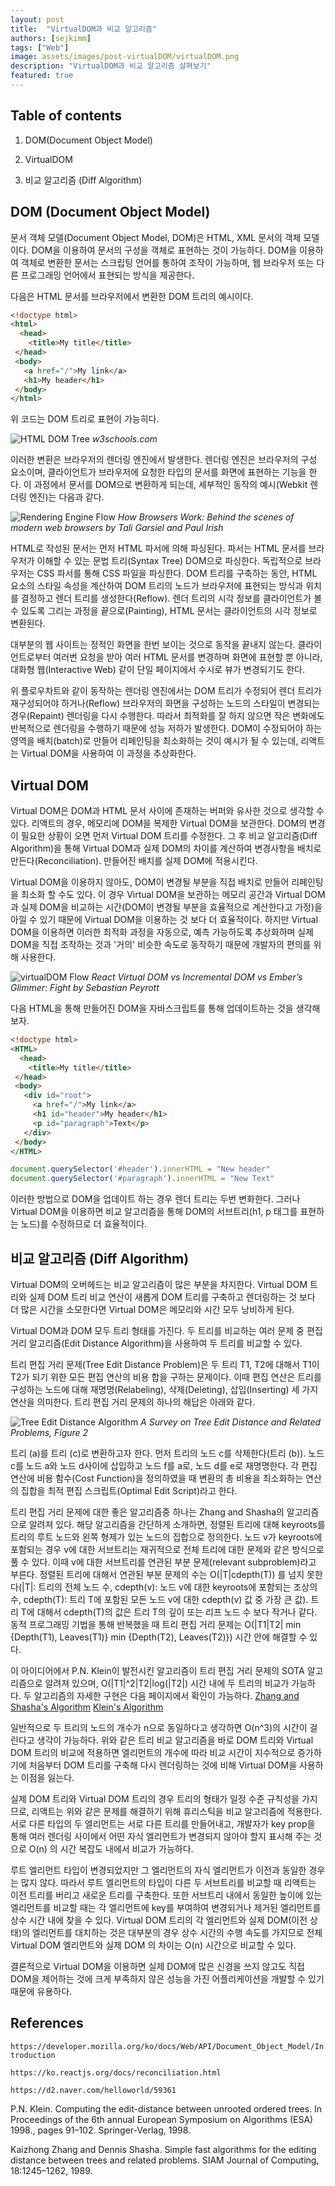 ```yaml
---
layout: post
title:  "VirtualDOM과 비교 알고리즘"
authors: [sejkimm]
tags: ["Web"]
image: assets/images/post-virtualDOM/virtualDOM.png
description: "VirtualDOM과 비교 알고리즘 살펴보기"
featured: true
---
```


## Table of contents

1. DOM(Document Object Model)

2. VirtualDOM

3. 비교 알고리즘 (Diff Algorithm)

## DOM (Document Object Model)

 문서 객체 모델(Document Object Model, DOM)은 HTML, XML 문서의 객체 모델이다. DOM을 이용하여 문서의 구성을 객체로 표현하는 것이 가능하다. DOM을 이용하여 객체로 변환한 문서는 스크립팅 언어를 통하여 조작이 가능하며, 웹 브라우저 또는 다른 프로그래밍 언어에서 표현되는 방식을 제공한다.

다음은 HTML 문서를 브라우저에서 변환한 DOM 트리의 예시이다.

 ```HTML
<!doctype html> 
<html>
   <head>
     <title>My title</title>
  </head>
  <body>
    <a href="/">My link</a>
    <h1>My header</h1>
  </body>
</html>
 ```

위 코드는 DOM 트리로 표현이 가능히다.

![HTML DOM Tree](../assets/images/post-virtualDOM/HTMLDOMTree.gif)
*w3schools.com*

이러한 변환은 브라우저의 렌더링 엔진에서 발생한다. 렌더링 엔진은 브라우저의 구성 요소이며, 클라이언트가 브라우저에 요청한 타입의 문서를 화면에 표현하는 기능을 한다. 이 과정에서 문서를 DOM으로 변환하게 되는데, 세부적인 동작의 예시(Webkit 렌더링 엔진)는 다음과 같다.

![Rendering Engine Flow](../assets/images/post-virtualDOM/RenderingEngineFlow.png)
*How Browsers Work: Behind the scenes of modern web browsers by Tali Garsiel and Paul Irish*

HTML로 작성된 문서는 먼저 HTML 파서에 의해 파싱된다. 파서는 HTML 문서를 브라우저가 이해할 수 있는 문법 트리(Syntax Tree) DOM으로 파싱한다. 독립적으로 브라우저는 CSS 파서를 통해 CSS 파일을 파싱한다. DOM 트리를 구축하는 동안, HTML 요소의 스타일 속성을 계산하여 DOM 트리의 노드가 브라우저에 표현되는 방식과 위치를 결정하고 렌더 트리를 생성한다(Reflow). 렌더 트리의 시각 정보를 클라이언트가 볼 수 있도록 그리는 과정을 끝으로(Painting), HTML 문서는 클라이언트의 시각 정보로 변환된다.

대부분의 웹 사이트는 정적인 화면을 한번 보이는 것으로 동작을 끝내지 않는다. 클라이언트로부터 여러번 요청을 받아 여러 HTML 문서를 변경하며 화면에 표현할 뿐 아니라, 대화형 웹(Interactive Web) 같이 단일 페이지에서 수시로 뷰가 변경되기도 한다.

위 플로우차트와 같이 동작하는 렌더링 엔진에서는 DOM 트리가 수정되어 렌더 트리가 재구성되어야 하거나(Reflow) 브라우저의 화면을 구성하는 노드의 스타일이 변경되는 경우(Repaint) 렌더링을 다시 수행한다. 따라서 최적화를 잘 하지 않으면 작은 변화에도 반복적으로 렌더링을 수행하기 때문에 성능 저하가 발생한다. DOM이 수정되어야 하는 영역을 배치(batch)로 만들어 리페인팅을 최소화하는 것이 예시가 될 수 있는데, 리액트는 Virtual DOM을 사용하여 이 과정을 추상화한다.

## Virtual DOM

Virtual DOM은 DOM과 HTML 문서 사이에 존재하는 버퍼와 유사한 것으로 생각할 수 있다. 리액트의 경우, 메모리에 DOM을 복제한 Virtual DOM을 보관한다. DOM의 변경이 필요한 상황이 오면 먼저 Virtual DOM 트리를 수정한다. 그 후 비교 알고리즘(Diff Algorithm)을 통해 Virtual DOM과 실제 DOM의 차이를 계산하여 변경사항을 배치로 만든다(Reconciliation). 만들어진 배치를 실제 DOM에 적용시킨다.

Virtual DOM을 이용하지 않아도, DOM이 변경될 부분을 직접 배치로 만들어 리페인팅을 최소화 할 수도 있다. 이 경우 Virtual DOM을 보관하는 메모리 공간과 Virtual DOM과 실제 DOM을 비교하는 시간(DOM이 변경될 부분을 효율적으로 계산한다고 가정)을 아낄 수 있기 때문에 Virtual DOM을 이용하는 것 보다 더 효율적이다. 하지만 Virtual DOM을 이용하면 이러한 최적화 과정을 자동으로, 예측 가능하도록 추상화하며 실제 DOM을 직접 조작하는 것과 '거의' 비슷한 속도로 동작하기 때문에 개발자의 편의를 위해 사용한다.

![virtualDOM Flow](../assets/images/post-virtualDOM/virtualDOM.png)
*React Virtual DOM vs Incremental DOM vs Ember’s Glimmer: Fight by Sebastian Peyrott*

다음 HTML을 통해 만들어진 DOM을 자바스크립트를 통해 업데이트하는 것을 생각해보자.

 ```HTML
<!doctype html> 
<HTML>
   <head>
     <title>My title</title>
  </head>
  <body>
    <div id="root">
      <a href="/">My link</a>
      <h1 id="header">My header</h1>
      <p id="paragraph">Text</p>
    </div>
  </body>
</HTML>
 ```

```javascript
document.querySelector('#header').innerHTML = "New header"
document.querySelector('#paragraph').innerHTML = "New Text"
```

이러한 방법으로 DOM을 업데이트 하는 경우 렌더 트리는 두번 변화한다. 그러나 Virtual DOM을 이용하면 비교 알고리즘을 통해 DOM의 서브트리(h1, p 태그를 표현하는 노드)를 수정하므로 더 효율적이다.

## 비교 알고리즘 (Diff Algorithm)

Virtual DOM의 오버헤드는 비교 알고리즘이 많은 부분을 차지한다. Virtual DOM 트리와 실제 DOM 트리 비교 연산이 새롭게 DOM 트리를 구축하고 렌더링하는 것 보다 더 많은 시간을 소모한다면 Virtual DOM은 메모리와 시간 모두 낭비하게 된다.

Virtual DOM과 DOM 모두 트리 형태를 가진다. 두 트리를 비교하는 여러 문제 중 편집 거리 알고리즘(Edit Distance Algorithm)을 사용하여 두 트리를 비교할 수 있다.

트리 편집 거리 문제(Tree Edit Distance Problem)은 두 트리 T1, T2에 대해서 T1이 T2가 되기 위한 모든 편집 연산의 비용 합을 구하는 문제이다. 이때 편집 연산은 트리를 구성하는 노드에 대해 재명명(Relabeling), 삭제(Deleting), 삽입(Inserting) 세 가지 연산을 의미한다. 트리 편집 거리 문제의 하나의 해답은 아래와 같다.

![Tree Edit Distance Algorithm](../assets/images/post-virtualDOM/TreeEditDistance.png)
*A Survey on Tree Edit Distance and Related Problems, Figure 2*

트리 (a)를 트리 (c)로 변환하고자 한다. 먼저 트리의 노드 c를 삭제한다(트리 (b)). 노드 c를 노드 a와 노드 d사이에 삽입하고 노드 f를 a로, 노드 d를 e로 재명명한다. 각 편집 연산에 비용 함수(Cost Function)을 정의하였을 때 변환의 총 비용을 최소화하는 연산의 집합을 최적 편집 스크립트(Optimal Edit Script)라고 한다.

트리 편집 거리 문제에 대한 좋은 알고리즘중 하나는 Zhang and Shasha의 알고리즘으로 알려져 있다. 해당 알고리즘을 간단하게 소개하면, 정렬된 트리에 대해 keyroots를 트리의 루트 노드와 왼쪽 형제가 있는 노드의 집합으로 정의한다. 노드 v가 keyroots에 포함되는 경우 v에 대한 서브트리는 재귀적으로 전체 트리에 대한 문제와 같은 방식으로 풀 수 있다. 이때 v에 대한 서브트리를 연관된 부분 문제(relevant subproblem)라고 부른다. 정렬된 트리에 대해서 연관된 부분 문제의 수는 O(&#124;T&#124;cdepth(T)) 를 넘지 못한다(&#124;T&#124;: 트리의 전체 노드 수, cdepth(v): 노드 v에 대한 keyroots에 포함되는 조상의 수, cdepth(T): 트리 T에 포함된 모든 노드 v에 대한 cdepth(v) 값 중 가장 큰 값). 트리 T에 대해서 cdepth(T)의 값은 트리 T의 깊이 또는 리프 노드 수 보다 작거나 같다. 동적 프로그래밍 기법을 통해 반복했을 때 트리 편집 거리 문제는 O(&#124;T1&#124;T2&#124; min {Depth(T1), Leaves(T1)} min {Depth(T2), Leaves(T2)}) 시간 안에 해결할 수 있다.

이 아이디어에서 P.N. Klein이 발전시킨 알고리즘이 트리 편집 거리 문제의 SOTA 알고리즘으로 알려져 있으며, O(&#124;T1&#124;^2&#124;T2&#124;log(&#124;T2&#124;) 시간 내에 두 트리의 비교가 가능하다. 두 알고리즘의 자세한 구현은 다음 페이지에서 확인이 가능하다. [Zhang and Shasha's Algorithm](http://www.grantjenks.com/wiki/_media/ideas/simple_fast_algorithms_for_the_editing_distance_between_tree_and_related_problems.pdf) [Klein's Algorithm](http://citeseerx.ist.psu.edu/viewdoc/download;jsessionid=65513FA97EB55AACB6637F9002748C1C?doi=10.1.1.186.5624&rep=rep1&type=pdf)

일반적으로 두 트리의 노드의 개수가 n으로 동일하다고 생각하면 O(n^3)의 시간이 걸린다고 생각이 가능하다. 위와 같은 트리 비교 알고리즘을 바로 DOM 트리와 Virtual DOM 트리의 비교에 적용하면 엘리먼트의 개수에 따라 비교 시간이 지수적으로 증가하기에 처음부터 DOM 트리를 구축해 다시 렌더링하는 것에 비해 Virtual DOM을 사용하는 이점을 잃는다.

실제 DOM 트리와 Virtual DOM 트리의 경우 트리의 형태가 일정 수준 규칙성을 가지므로, 리액트는 위와 같은 문제를 해결하기 위해 휴리스틱을 비교 알고리즘에 적용한다. 서로 다른 타입의 두 엘리먼트는 서로 다른 트리를 만들어내고, 개발자가 key prop을 통해 여러 렌더링 사이에서 어떤 자식 엘리먼트가 변경되지 않아야 할지 표시해 주는 것으로 O(n) 의 시간 복잡도 내에서 비교가 가능하다.

루트 엘리먼트 타입이 변경되었지만 그 엘리먼트의 자식 엘리먼트가 이전과 동일한 경우는 많지 않다. 따라서 루트 엘리먼트의 타입이 다른 두 서브트리를 비교할 때 리액트는 이전 트리를 버리고 새로운 트리를 구축한다. 또한 서브트리 내에서 동일한 높이에 있는 엘리먼트를 비교할 때는 각 엘리먼트에 key를 부여하여 변경되거나 제거된 엘리먼트를 상수 시간 내에 찾을 수 있다. Virtual DOM 트리의 각 엘리먼트와 실제 DOM(이전 상태)의 엘리먼트를 대치하는 것은 대부분의 경우 상수 시간의 수행 속도를 가지므로 전체 Virtual DOM 엘리먼트와 실제 DOM 의 차이는 O(n) 시간으로 비교할 수 있다.

결론적으로 Virtual DOM을 이용하면 실제 DOM에 많은 신경을 쓰지 않고도 직접 DOM을 제어하는 것에 크게 부족하지 않은 성능을 가진 어플리케이션을 개발할 수 있기 때문에 유용하다.

## References

`https://developer.mozilla.org/ko/docs/Web/API/Document_Object_Model/Introduction`

`https://ko.reactjs.org/docs/reconciliation.html`

`https://d2.naver.com/helloworld/59361`

P.N. Klein. Computing the edit-distance between unrooted ordered trees. In Proceedings of the 6th annual European Symposium on Algorithms (ESA) 1998., pages 91–102. Springer-Verlag, 1998.

Kaizhong Zhang and Dennis Shasha. Simple fast algorithms for the editing distance between trees and related problems. SIAM Journal of Computing, 18:1245–1262, 1989.

